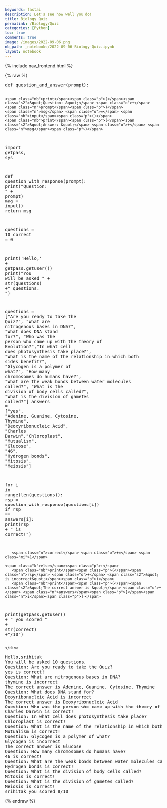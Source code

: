 ```yaml
---
keywords: fastai
description: Let's see how well you do!
title: Biology Quiz
permalink: /Biology/Quiz
categories: [Python]
toc: true
comments: true
image: /images/2022-09-06.png
nb_path: _notebooks/2022-09-06-Biology-Quiz.ipynb
layout: notebook
---
```


<!--
#################################################
### THIS FILE WAS AUTOGENERATED! DO NOT EDIT! ###
#################################################
# file to edit: _notebooks/2022-09-06-Biology-Quiz.ipynb
-->

<div class="container" id="notebook-container">
        
<div class="cell border-box-sizing text_cell rendered"><div class="inner_cell">
<div class="text_cell_render border-box-sizing rendered_html">
<p>{% include nav_frontend.html %}</p>

</div>
</div>
</div>
    {% raw %}
    
<div class="cell border-box-sizing code_cell rendered">
<div class="input">

<div class="inner_cell">
    <div class="input_area">
<div class=" highlight hl-ipython3"><pre><span></span><span class="k">def</span> <span class="nf">question_and_answer</span><span class="p">(</span><span class="n">prompt</span><span class="p">):</span>

    <span class="nb">print</span><span class="p">(</span><span class="s2">&quot;Question: &quot;</span> <span class="o">+</span> <span class="n">prompt</span><span class="p">)</span>
    <span class="n">msg</span> <span class="o">=</span> <span class="nb">input</span><span class="p">()</span>
    <span class="nb">print</span><span class="p">(</span><span class="s2">&quot;Answer: &quot;</span> <span class="o">+</span> <span class="n">msg</span><span class="p">)</span>


<span class="kn">import</span> <span class="nn">getpass</span><span class="o">,</span> <span class="nn">sys</span>

<span class="k">def</span> <span class="nf">question_with_response</span><span class="p">(</span><span class="n">prompt</span><span class="p">):</span>
    <span class="nb">print</span><span class="p">(</span><span class="s2">&quot;Question: &quot;</span> <span class="o">+</span> <span class="n">prompt</span><span class="p">)</span>
    <span class="n">msg</span> <span class="o">=</span> <span class="nb">input</span><span class="p">()</span>
    <span class="k">return</span> <span class="n">msg</span>

<span class="n">questions</span> <span class="o">=</span> <span class="mi">10</span>
<span class="n">correct</span> <span class="o">=</span> <span class="mi">0</span>

<span class="nb">print</span><span class="p">(</span><span class="s1">&#39;Hello,&#39;</span> <span class="o">+</span> <span class="n">getpass</span><span class="o">.</span><span class="n">getuser</span><span class="p">())</span>
<span class="nb">print</span><span class="p">(</span><span class="s2">&quot;You will be asked &quot;</span> <span class="o">+</span> <span class="nb">str</span><span class="p">(</span><span class="n">questions</span><span class="p">)</span> <span class="o">+</span><span class="s2">&quot; questions. &quot;</span><span class="p">)</span>


<span class="n">questions</span> <span class="o">=</span> <span class="p">[</span><span class="s2">&quot;Are you ready to take the Quiz?&quot;</span><span class="p">,</span> <span class="s2">&quot;What are nitrogenous bases in DNA?&quot;</span><span class="p">,</span> <span class="s2">&quot;What does DNA stand for?&quot;</span><span class="p">,</span> <span class="s2">&quot;Who was the person who came up with the theory of Evolution?&quot;</span><span class="p">,</span><span class="s2">&quot;In what cell does photosynthesis take place?&quot;</span><span class="p">,</span> <span class="s2">&quot;What is the name of the relationship in which both sides benefit?&quot;</span><span class="p">,</span> <span class="s2">&quot;Glycogen is a polymer of what?&quot;</span><span class="p">,</span> <span class="s2">&quot;How many chromosomes do humans have?&quot;</span><span class="p">,</span> <span class="s2">&quot;What are the weak bonds between water molecules called?&quot;</span><span class="p">,</span> <span class="s2">&quot;What is the division of body cells called?&quot;</span><span class="p">,</span> <span class="s2">&quot;What is the division of gametes called?&quot;</span><span class="p">]</span>
<span class="n">answers</span> <span class="o">=</span> <span class="p">[</span><span class="s2">&quot;yes&quot;</span><span class="p">,</span> <span class="s2">&quot;Adenine, Guanine, Cytosine, Thymine&quot;</span><span class="p">,</span> <span class="s2">&quot;Deoxyribonucleic Acid&quot;</span><span class="p">,</span> <span class="s2">&quot;Charles Darwin&quot;</span><span class="p">,</span><span class="s2">&quot;Chloroplast&quot;</span><span class="p">,</span> <span class="s2">&quot;Mutualism&quot;</span><span class="p">,</span> <span class="s2">&quot;Glucose&quot;</span><span class="p">,</span> <span class="s2">&quot;46&quot;</span><span class="p">,</span> <span class="s2">&quot;Hydrogen bonds&quot;</span><span class="p">,</span> <span class="s2">&quot;Mitosis&quot;</span><span class="p">,</span> <span class="s2">&quot;Meiosis&quot;</span><span class="p">]</span>

<span class="k">for</span> <span class="n">i</span> <span class="ow">in</span> <span class="nb">range</span><span class="p">(</span><span class="nb">len</span><span class="p">(</span><span class="n">questions</span><span class="p">)):</span>
    <span class="n">rsp</span> <span class="o">=</span> <span class="n">question_with_response</span><span class="p">(</span><span class="n">questions</span><span class="p">[</span><span class="n">i</span><span class="p">])</span>
    <span class="k">if</span> <span class="n">rsp</span> <span class="o">==</span> <span class="n">answers</span><span class="p">[</span><span class="n">i</span><span class="p">]:</span>
       <span class="nb">print</span><span class="p">(</span><span class="n">rsp</span> <span class="o">+</span> <span class="s2">&quot; is correct!&quot;</span><span class="p">)</span>

       <span class="n">correct</span> <span class="o">+=</span> <span class="mi">1</span>

    <span class="k">else</span><span class="p">:</span>
       <span class="nb">print</span><span class="p">(</span><span class="n">rsp</span> <span class="o">+</span> <span class="s2">&quot; is incorrect&quot;</span><span class="p">)</span>
       <span class="nb">print</span><span class="p">(</span><span class="s2">&quot;The correct answer is &quot;</span> <span class="o">+</span> <span class="n">answers</span><span class="p">[</span><span class="n">i</span><span class="p">])</span>

<span class="nb">print</span><span class="p">(</span><span class="n">getpass</span><span class="o">.</span><span class="n">getuser</span><span class="p">()</span> <span class="o">+</span> <span class="s2">&quot; you scored &quot;</span> <span class="o">+</span> <span class="nb">str</span><span class="p">(</span><span class="n">correct</span><span class="p">)</span> <span class="o">+</span><span class="s2">&quot;/10&quot;</span><span class="p">)</span>
</pre></div>

    </div>
</div>
</div>

<div class="output_wrapper">
<div class="output">

<div class="output_area">

<div class="output_subarea output_stream output_stdout output_text">
<pre>Hello,srihitak
You will be asked 10 questions. 
Question: Are you ready to take the Quiz?
yes is correct!
Question: What are nitrogenous bases in DNA?
thymine is incorrect
The correct answer is Adenine, Guanine, Cytosine, Thymine
Question: What does DNA stand for?
Deoyribonucleic Acid is incorrect
The correct answer is Deoxyribonucleic Acid
Question: Who was the person who came up with the theory of Evolution?
Charles Darwin is correct!
Question: In what cell does photosynthesis take place?
Chloroplast is correct!
Question: What is the name of the relationship in which both sides benefit?
Mutualism is correct!
Question: Glycogen is a polymer of what?
Glycogen is incorrect
The correct answer is Glucose
Question: How many chromosomes do humans have?
46 is correct!
Question: What are the weak bonds between water molecules called?
Hydrogen bonds is correct!
Question: What is the division of body cells called?
Mitosis is correct!
Question: What is the division of gametes called?
Meiosis is correct!
srihitak you scored 8/10
</pre>
</div>
</div>

</div>
</div>

</div>
    {% endraw %}

</div>
 

